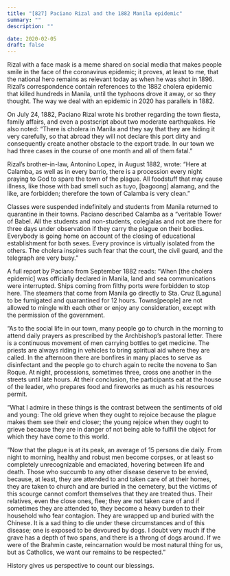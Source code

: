 ```yaml
---
title: "[827] Paciano Rizal and the 1882 Manila epidemic"
summary: ""
description: ""

date: 2020-02-05
draft: false
---
```



Rizal with a face mask is a meme shared on social media that makes people smile in the face of the coronavirus epidemic; it proves, at least to me, that the national hero remains as relevant today as when he was shot in 1896. Rizal’s correspondence contain references to the 1882 cholera epidemic that killed hundreds in Manila, until the typhoons drove it away, or so they thought. The way we deal with an epidemic in 2020 has parallels in 1882.

On July 24, 1882, Paciano Rizal wrote his brother regarding the town fiesta, family affairs, and even a postscript about two moderate earthquakes. He also noted: “There is cholera in Manila and they say that they are hiding it very carefully, so that abroad they will not declare this port dirty and consequently create another obstacle to the export trade. In our town we had three cases in the course of one month and all of them fatal.”

Rizal’s brother-in-law, Antonino Lopez, in August 1882, wrote: “Here at Calamba, as well as in every barrio, there is a procession every night praying to God to spare the town of the plague. All foodstuff that may cause illness, like those with bad smell such as tuyo, [bagoong] alamang, and the like, are forbidden; therefore the town of Calamba is very clean.”

Classes were suspended indefinitely and students from Manila returned to quarantine in their towns. Paciano described Calamba as a “veritable Tower of Babel. All the students and non-students, colegialas and not are there for three days under observation if they carry the plague on their bodies. Everybody is going home on account of the closing of educational establishment for both sexes. Every province is virtually isolated from the others. The cholera inspires such fear that the court, the civil guard, and the telegraph are very busy.”

A full report by Paciano from September 1882 reads: “When [the cholera epidemic] was officially declared in Manila, land and sea communications were interrupted. Ships coming from filthy ports were forbidden to stop here. The steamers that come from Manila go directly to Sta. Cruz [Laguna] to be fumigated and quarantined for 12 hours. Towns[people] are not allowed to mingle with each other or enjoy any consideration, except with the permission of the government.

“As to the social life in our town, many people go to church in the morning to attend daily prayers as prescribed by the Archbishop’s pastoral letter. There is a continuous movement of men carrying bottles to get medicine. The priests are always riding in vehicles to bring spiritual aid where they are called. In the afternoon there are bonfires in many places to serve as disinfectant and the people go to church again to recite the novena to San Roque. At night, processions, sometimes three, cross one another in the streets until late hours. At their conclusion, the participants eat at the house of the leader, who prepares food and fireworks as much as his resources permit.

“What I admire in these things is the contrast between the sentiments of old and young: The old grieve when they ought to rejoice because the plague makes them see their end closer; the young rejoice when they ought to grieve because they are in danger of not being able to fulfill the object for which they have come to this world.

“Now that the plague is at its peak, an average of 15 persons die daily. From night to morning, healthy and robust men become corpses, or at least so completely unrecognizable and emaciated, hovering between life and death. Those who succumb to any other disease deserve to be envied, because, at least, they are attended to and taken care of at their homes, they are taken to church and are buried in the cemetery, but the victims of this scourge cannot comfort themselves that they are treated thus. Their relatives, even the close ones, flee; they are not taken care of and if sometimes they are attended to, they become a heavy burden to their household who fear contagion. They are wrapped up and buried with the Chinese. It is a sad thing to die under these circumstances and of this disease; one is exposed to be devoured by dogs. I doubt very much if the grave has a depth of two spans, and there is a throng of dogs around. If we were of the Brahmin caste, reincarnation would be most natural thing for us, but as Catholics, we want our remains to be respected.”

History gives us perspective to count our blessings.
